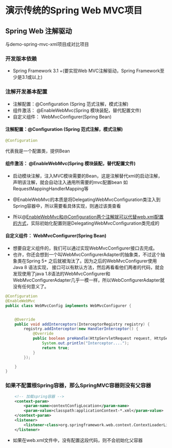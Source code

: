 # 演示传统的Spring Web MVC项目

## Spring Web 注解驱动
与demo-spring-mvc-xml项目成对比项目

### 开发版本依赖

- Spring Framework 3.1 +(要实现Web MVC注解驱动，Spring Framework至少是3.1或以上)

### 注解开发基本配置
- 注解配置：@Configuration (Spring 范式注解，模式注解)
- 组件激活： @EnableWebMvc(Spring 模块装配，替代配置文件)
- 自定义组件： WebMvcConfigurer(Spring Bean)

#### 注解配置：@Configuration (Spring 范式注解，模式注解)

```java
@Configuration
```
代表我是一个配置类，提供Bean


#### 组件激活： @EnableWebMvc(Spring 模块装配，替代配置文件)

- 启动模块注解，注入MVC模块需要的Bean，这是注解替代xml的启动注解，声明该注解，就会自动注入通用所需要的mvc配置bean
如RequestMappingHandlerMapping等

- @EnableWebMvc的本质是将DelegatingWebMvcConfiguration类注入到Spring容器中，所以需要看具体实现，则通过该类查看

- 所以@EnableWebMvc和@Configuration两个注解就可以代替web.xml配置的方式，实际初始化配置则是DelegatingWebMvcConfiguration类完成的


#### 自定义组件： WebMvcConfigurer(Spring Bean)

- 想要自定义组件的，我们可以通过实现WebMvcConfigurer接口去完成。
- 也许，你还会想到一个叫WebMvcConfigurerAdapter的抽象类，不过这个抽象类在Spring 5+ 之后就被淘汰了。因为之后的WebMvcConfigurer使用Java 8 语法实现，
接口可以有默认方法，然后再看看他们两者的代码，就会发现使用了java 1.8语法的WebMvcConfigurer和WebMvcConfigurerAdapter几乎一模一样，所以WebConfigurerAdapter就没有任何意义了。

```java
@Configuration
@EnableWebMvc
public class WebMvcConfig implements WebMvcConfigurer {


    @Override
    public void addInterceptors(InterceptorRegistry registry) {
        registry.addInterceptor(new HandlerInterceptor() {
            @Override
            public boolean preHandle(HttpServletRequest request, HttpServletResponse response, Object handler) throws Exception {
                System.out.println("Interceptor....");
                return true;
            }
        });

    }
}
```


### 如果不配置根Spring容器，那么SpringMVC容器则没有父容器

```xml
    <!-- 加载spring容器 -->
    <context-param>
        <param-name>contextConfigLocation</param-name>
        <param-value>classpath:applicationContext-*.xml</param-value>
    </context-param>
    <listener>
        <listener-class>org.springframework.web.context.ContextLoaderListener</listener-class>
    </listener>
```

- 如果在web.xml文件中，没有配置这段代码，则不会初始化父容器

